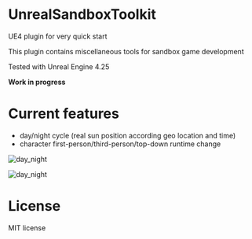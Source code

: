 # UnrealSandboxToolkit

UE4 plugin for very quick start

This plugin contains miscellaneous tools for sandbox game development

Tested with Unreal Engine 4.25

**Work in progress**


# Current features
* day/night cycle (real sun position according geo location and time)
* character first-person/third-person/top-down runtime change


![day_night](https://raw.githubusercontent.com/bw2012/UnrealSandboxToolkit/master/minsk_summer.gif)

![day_night](https://raw.githubusercontent.com/bw2012/UnrealSandboxToolkit/master/spb_winter.gif)

# License
MIT license
